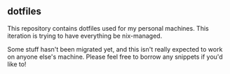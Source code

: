 ## dotfiles

This repository contains dotfiles used for my personal machines. This iteration
is trying to have everything be nix-managed.

Some stuff hasn't been migrated yet, and this isn't really expected to work on
anyone else's machine. Please feel free to borrow any snippets if you'd like
to!
